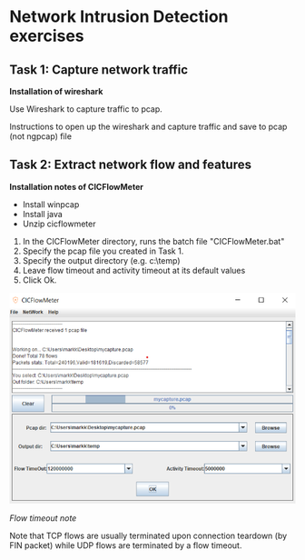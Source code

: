 # Network Intrusion Detection exercises

## Task 1: Capture network traffic

**Installation of wireshark**

Use Wireshark to capture traffic to pcap. 

Instructions to open up the wireshark and capture traffic and save to pcap (not ngpcap) file

## Task 2: Extract network flow and features

**Installation notes of CICFlowMeter**
- Install winpcap 
- Install java 
- Unzip cicflowmeter

1. In the CICFlowMeter directory, runs the batch file "CICFlowMeter.bat"
2. Specify the pcap file you created in Task 1.
3. Specify the output directory (e.g. c:\temp)
4. Leave flow timeout and activity timeout at its default values
5. Click Ok. 

![CICFlowMeter](resources/cicflowmeter.png)


*Flow timeout note*

Note that TCP flows are usually terminated upon connection teardown (by FIN packet) while UDP flows are terminated by a flow timeout. 



